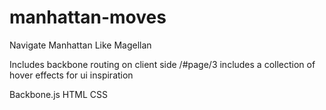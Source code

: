 # manhattan-moves
Navigate Manhattan Like Magellan

Includes backbone routing on client side
/#page/3 includes a collection of hover effects for ui inspiration

Backbone.js
HTML
CSS
